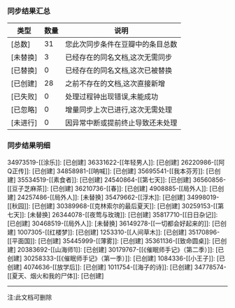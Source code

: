 
### 同步结果汇总
|类型|数量|说明| 
|-----|----|----------------------------------|
|[总数]|31|您此次同步条件在豆瓣中的条目总数|
|[未替换]|3|已经存在的同名文档,这次无需同步|
|[已替换]|0|已经存在的同名文档,这次已被替换|
|[已创建]|28|之前不存在的文档,这次直接新增|
|[已失败]|0|处理过程钟出现错误,未能成功|
|[已忽略]|0|增量同步上次已进行,这次无需处理|
|[未进行]|0|因异常中断或提前终止导致还未处理|


### 同步结果明细
34973519-[[涂乐]]:  [已创建]
36331622-[[年轻男人]]:  [已创建]
26220986-[[阿Q正传]]:  [已创建]
34858981-[[呐喊]]:  [已创建]
35695541-[[我本芬芳]]:  [已创建]
35534519-[[素食者]]:  [已创建]
24540864-[[第七天]]:  [已创建]
36560856-[[豆子芝麻茶]]:  [已创建]
36210736-[[春]]:  [已创建]
4908885-[[局外人]]:  [已创建]
24257486-[[局外人]]:  [未替换]
35479662-[[浮木]]:  [已创建]
34998019-[[秋园]]:  [已创建]
30389968-[[克林索尔的最后夏天]]:  [已创建]
30259153-[[第七天]]:  [未替换]
26344078-[[夜莺与玫瑰]]:  [已创建]
35817710-[[日日杂记]]:  [已创建]
30468519-[[局外人]]:  [未替换]
36149278-[[一切都会好起来的]]:  [已创建]
1007305-[[红楼梦]]:  [已创建]
1253310-[[人间草木]]:  [已创建]
35170896-[[平面国]]:  [已创建]
35445999-[[薄雾]]:  [已创建]
35361136-[[致命圆桌]]:  [已创建]
20383692-[[山海师1]]:  [已创建]
30179767-[[《催眠师手记》（第二季）]]:  [已创建]
30258333-[[《催眠师手记》（第一季）]]:  [已创建]
1084336-[[小王子]]:  [已创建]
4074636-[[放学后]]:  [已创建]
1011754-[[海子的诗]]:  [已创建]
34778574-[[夏天、烟火和我的尸体]]:  [已创建]


---
注:此文档可删除
